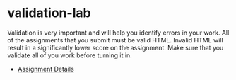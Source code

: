 # validation-lab

Validation is very important and will help you identify errors in your work. All of the assignments that you submit must be valid HTML. Invalid HTML will result in a significantly lower score on the assignment.  Make sure that you validate all of you work before turning it in.  

- [Assignment Details](https://github.com/htc-ccis1301/main/assignments/validation-lab-v1.html)
